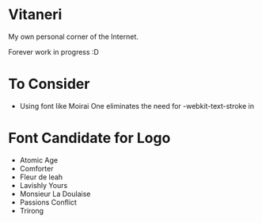 # Vitaneri

My own personal corner of the Internet.

Forever work in progress :D

# To Consider

- Using font like Moirai One eliminates the need for -webkit-text-stroke in <StylishHeading />

# Font Candidate for Logo

- Atomic Age
- Comforter
- Fleur de leah
- Lavishly Yours
- Monsieur La Doulaise
- Passions Conflict
- Trirong
